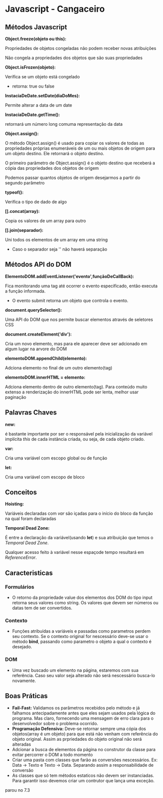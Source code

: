 # Javascript - Cangaceiro

## Métodos Javascript

**Object.freeze(objeto ou this):**

Propriedades de objetos congeladas não podem receber novas atribuições

Não congela a propriedades dos objetos que são suas propriedades

**Object.isFrozen(objeto):**

Verifica se um objeto está congelado 

 - retorna: true ou false

**InstaciaDeDate.setDate(diaDoMes):**

Permite alterar a data de um date

**InstaciaDeDate.getTime():**

retornará um número long comuma representação da data

**Object.assign():**

O método Object.assign() é usado para copiar os valores de todas as propriedades próprias  enumeráveis de um ou mais objetos de origem para um objeto destino. Ele retornará o objeto destino.

O primeiro parâmetro de Object.assign() é o objeto destino que receberá a cópia das propriedades dos objetos de origem

Podemos passar quantos objetos de origem desejarmos a partir do segundo parâmetro

**typeof():**

Verifica o tipo de dado de algo

**[].concat(array):**

Copia os valores de um array para outro

**[].join(separador):**

Uni todos os elementos de um array em uma string

 - Caso o separador seja '' não haverá separação

## Métodos API do DOM

**ElementoDOM.addEventListener('evento',funçãoDeCallBack):**

Fica monitorando uma tag até ocorrer o evento especificado, então executa a função informada.
 - O evento submit retorna um objeto que controla o evento.

**document.querySelector():** 

Uma API do DOM que nos permite buscar elementos através de seletores CSS

**document.createElement('div'):** 

Cria um novo elemento, mas para ele aparecer deve ser adcionado em algum lugar na arvore do DOM
 
**elementoDOM.appendChild(elemento):** 

Adciona elemento no final de um outro elemento(tag)

**elementoDOM.innerHTML = elemento:** 

Adciona elemento dentro de outro elemento(tag). Para conteúdo muito extenso a renderização do innerHTML pode ser lenta, melhor usar paginação

## Palavras Chaves	

**new:** 

é  bastante importante por ser o responsável pela inicialização da  variável implícita _this_ de cada instância criada, ou seja, de cada objeto criado. 

**var:**

Cria uma variável com escopo global ou de função

**let:** 

Cria uma variável com escopo de bloco

## Conceitos

**Hoisting:** 

Variáveis declaradas com *var* são içadas para o início do bloco da função na qual foram declaradas

**Temporal Dead Zone:** 

É entre a declaração da variável(usando **let**) e sua atribuição  que temos o _Temporal Dead Zone_.

Qualquer acesso feito à variável nesse espaçode tempo resultará em _ReferenceError_.

## Caracteristicas

### Formulários

 - O retorno da propriedade value dos elementos dos DOM do tipo input retorna seus valores como string. Os valores que devem ser números ou datas tem de ser convertidos.
 
### Contexto

 - Funções atribuídas a variáveis e passadas como parametros perdem seu contexto. Se o contexto original for nescessário deve-se usar o método **bind**, passando como parametro o objeto a qual o contexto é desejado.
 
### DOM

 - Uma vez buscado um elemento na página, estaremos com sua referência. Caso seu valor seja alterado não será nescessário busca-lo novamente.

## Boas Práticas

 - **Fail-Fast:** Validamos os parâmetros recebidos pelo método e já falhamos antecipadamente antes que eles sejam usados  pela lógica do programa. Mas  claro, fornecendo uma mensagem de erro clara para  o desenvolvedor sobre o problema ocorrido.
 - **Programação Defensiva:** Deve-se retornar sempre uma cópia dos objetos(array é um objeto) para que está não venham com referência do objeto original. Assim as prpriedades do objeto original não será alteradas
 - Adcionar a busca de elementos da página no construtor da classe para evitar percorrer o DOM a todo momento
 - Criar uma pasta com classes que farão as conversões nescessários. Ex: Data -> Texto e Texto -> Data. Separando assim a responsabilidade de conversão
 - As classes que só tem métodos estaticos não devem ser instanciadas. Para garantir isso devemos criar um contrutor que lança uma exceção.
 
parou no 7.3